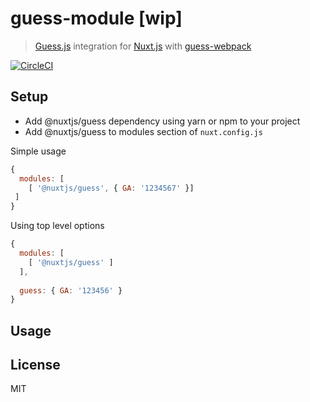 # guess-module [wip]

>[ Guess.js](https://github.com/guess-js/guess) integration for [Nuxt.js](https://github.com/nuxt/nuxt.js/) with [guess-webpack](https://www.npmjs.com/package/guess-webpack)

[![CircleCI](https://circleci.com/gh/daliborgogic/guess-module.svg?style=svg)](https://circleci.com/gh/daliborgogic/guess-module)

## Setup

- Add @nuxtjs/guess dependency using yarn or npm to your project
- Add @nuxtjs/guess to modules section of ```nuxt.config.js```

Simple usage

```javascript
{
  modules: [
    [ '@nuxtjs/guess', { GA: '1234567' }]
 ]
}
```

Using top level options

```javascript
{
  modules: [
    [ '@nuxtjs/guess' ]
  ],
 
  guess: { GA: '123456' }
}
```

## Usage

## License

MIT
